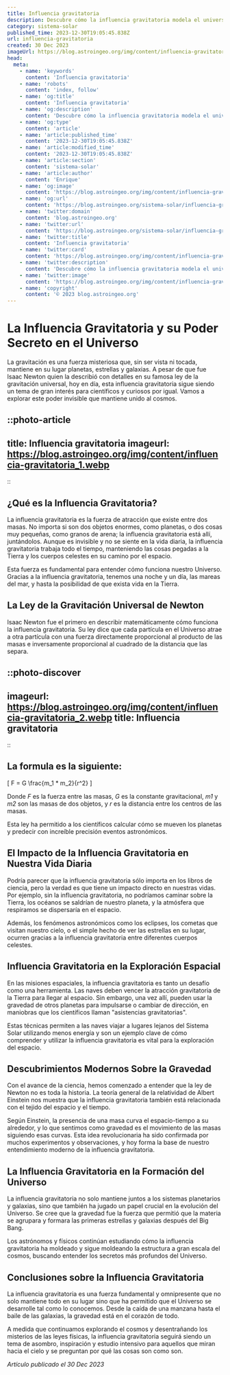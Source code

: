```yaml
---
title: Influencia gravitatoria
description: Descubre cómo la influencia gravitatoria modela el universo, afectando galaxias, sistemas solares y la órbita planetaria. ¡Explora la fuerza cósmica esencial!
category: sistema-solar
published_time: 2023-12-30T19:05:45.838Z
url: influencia-gravitatoria
created: 30 Dec 2023
imageUrl: https://blog.astroingeo.org/img/content/influencia-gravitatoria_1.webp
head:
  meta:
    - name: 'keywords'
      content: 'Influencia gravitatoria'
    - name: 'robots'
      content: 'index, follow'
    - name: 'og:title'
      content: 'Influencia gravitatoria'
    - name: 'og:description'
      content: 'Descubre cómo la influencia gravitatoria modela el universo, afectando galaxias, sistemas solares y la órbita planetaria. ¡Explora la fuerza cósmica esencial!'
    - name: 'og:type'
      content: 'article'
    - name: 'article:published_time'
      content: '2023-12-30T19:05:45.838Z'
    - name: 'article:modified_time'
      content: '2023-12-30T19:05:45.838Z'
    - name: 'article:section'
      content: 'sistema-solar'
    - name: 'article:author'
      content: 'Enrique'
    - name: 'og:image'
      content: 'https://blog.astroingeo.org/img/content/influencia-gravitatoria_1.webp'
    - name: 'og:url'
      content: 'https://blog.astroingeo.org/sistema-solar/influencia-gravitatoria'
    - name: 'twitter:domain'
      content: 'blog.astroingeo.org'
    - name: 'twitter:url'
      content: 'https://blog.astroingeo.org/sistema-solar/influencia-gravitatoria'
    - name: 'twitter:title'
      content: 'Influencia gravitatoria'
    - name: 'twitter:card'
      content: 'https://blog.astroingeo.org/img/content/influencia-gravitatoria_1.webp'
    - name: 'twitter:description'
      content: 'Descubre cómo la influencia gravitatoria modela el universo, afectando galaxias, sistemas solares y la órbita planetaria. ¡Explora la fuerza cósmica esencial!'
    - name: 'twitter:image'
      content: 'https://blog.astroingeo.org/img/content/influencia-gravitatoria_1.webp'
    - name: 'copyright'
      content: '© 2023 blog.astroingeo.org'
---
```

# La Influencia Gravitatoria y su Poder Secreto en el Universo

La gravitación es una fuerza misteriosa que, sin ser vista ni tocada, mantiene en su lugar planetas, estrellas y galaxias. A pesar de que fue Isaac Newton quien la describió con detalles en su famosa ley de la gravitación universal, hoy en día, esta influencia gravitatoria sigue siendo un tema de gran interés para científicos y curiosos por igual. Vamos a explorar este poder invisible que mantiene unido al cosmos.

::photo-article
---
title: Influencia gravitatoria
imageurl: https://blog.astroingeo.org/img/content/influencia-gravitatoria_1.webp
---
::

## ¿Qué es la Influencia Gravitatoria?

La influencia gravitatoria es la fuerza de atracción que existe entre dos masas. No importa si son dos objetos enormes, como planetas, o dos cosas muy pequeñas, como granos de arena; la influencia gravitatoria está allí, juntándolos. Aunque es invisible y no se siente en la vida diaria, la influencia gravitatoria trabaja todo el tiempo, manteniendo las cosas pegadas a la Tierra y los cuerpos celestes en su camino por el espacio.

Esta fuerza es fundamental para entender cómo funciona nuestro Universo. Gracias a la influencia gravitatoria, tenemos una noche y un día, las mareas del mar, y hasta la posibilidad de que exista vida en la Tierra.

## La Ley de la Gravitación Universal de Newton

Isaac Newton fue el primero en describir matemáticamente cómo funciona la influencia gravitatoria. Su ley dice que cada partícula en el Universo atrae a otra partícula con una fuerza directamente proporcional al producto de las masas e inversamente proporcional al cuadrado de la distancia que las separa.

##
::photo-discover
---
imageurl: https://blog.astroingeo.org/img/content/influencia-gravitatoria_2.webp
title: Influencia gravitatoria
---
::

## La formula es la siguiente:
\[ F = G \frac{m_1 * m_2}{r^2} \]

Donde _F_ es la fuerza entre las masas, _G_ es la constante gravitacional, _m1_ y _m2_ son las masas de dos objetos, y _r_ es la distancia entre los centros de las masas.

Esta ley ha permitido a los científicos calcular cómo se mueven los planetas y predecir con increíble precisión eventos astronómicos.

## El Impacto de la Influencia Gravitatoria en Nuestra Vida Diaria

Podría parecer que la influencia gravitatoria sólo importa en los libros de ciencia, pero la verdad es que tiene un impacto directo en nuestras vidas. Por ejemplo, sin la influencia gravitatoria, no podríamos caminar sobre la Tierra, los océanos se saldrían de nuestro planeta, y la atmósfera que respiramos se dispersaría en el espacio.

Además, los fenómenos astronómicos como los eclipses, los cometas que visitan nuestro cielo, o el simple hecho de ver las estrellas en su lugar, ocurren gracias a la influencia gravitatoria entre diferentes cuerpos celestes.

## Influencia Gravitatoria en la Exploración Espacial

En las misiones espaciales, la influencia gravitatoria es tanto un desafío como una herramienta. Las naves deben vencer la atracción gravitatoria de la Tierra para llegar al espacio. Sin embargo, una vez allí, pueden usar la gravedad de otros planetas para impulsarse o cambiar de dirección, en maniobras que los científicos llaman "asistencias gravitatorias".

Estas técnicas permiten a las naves viajar a lugares lejanos del Sistema Solar utilizando menos energía y son un ejemplo clave de cómo comprender y utilizar la influencia gravitatoria es vital para la exploración del espacio.

## Descubrimientos Modernos Sobre la Gravedad

Con el avance de la ciencia, hemos comenzado a entender que la ley de Newton no es toda la historia. La teoría general de la relatividad de Albert Einstein nos muestra que la influencia gravitatoria también está relacionada con el tejido del espacio y el tiempo.

Según Einstein, la presencia de una masa curva el espacio-tiempo a su alrededor, y lo que sentimos como gravedad es el movimiento de las masas siguiendo esas curvas. Esta idea revolucionaria ha sido confirmada por muchos experimentos y observaciones, y hoy forma la base de nuestro entendimiento moderno de la influencia gravitatoria.

## La Influencia Gravitatoria en la Formación del Universo

La influencia gravitatoria no solo mantiene juntos a los sistemas planetarios y galaxias, sino que también ha jugado un papel crucial en la evolución del Universo. Se cree que la gravedad fue la fuerza que permitió que la materia se agrupara y formara las primeras estrellas y galaxias después del Big Bang.

Los astrónomos y físicos continúan estudiando cómo la influencia gravitatoria ha moldeado y sigue moldeando la estructura a gran escala del cosmos, buscando entender los secretos más profundos del Universo.

## Conclusiones sobre la Influencia Gravitatoria

La influencia gravitatoria es una fuerza fundamental y omnipresente que no solo mantiene todo en su lugar sino que ha permitido que el Universo se desarrolle tal como lo conocemos. Desde la caída de una manzana hasta el baile de las galaxias, la gravedad está en el corazón de todo.

A medida que continuamos explorando el cosmos y desentrañando los misterios de las leyes físicas, la influencia gravitatoria seguirá siendo un tema de asombro, inspiración y estudio intensivo para aquellos que miran hacia el cielo y se preguntan por qué las cosas son como son.

_Artículo publicado el 30 Dec 2023_